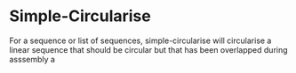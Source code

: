 # Simple-Circularise
For a sequence or list of sequences, simple-circularise will circularise a linear sequence that should be circular but that has been overlapped during asssembly a
